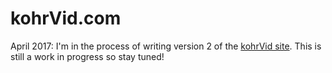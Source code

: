 # kohrVid.com

April 2017: I'm in the process of writing version 2 of the [kohrVid site](https://www.kohrVid.com). This is still a work in progress so stay tuned!
